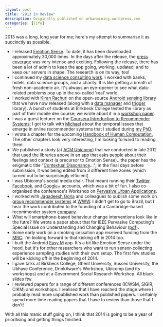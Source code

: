 ```yaml
---
layout: post
title: "2013 in Review"
description: Originally published on urbanmining.wordpress.com
categories: [life]
---
```


2013 was a long, long year for me; here's my attempt to summarise it as succinctly as possible.
<ul>
	<li>I released <a href="http://emotionsense.org/">Emotion Sense</a>. To date, it has been downloaded approximately 30,000 times. In the days after the release, the <a href="http://emotionsense.org/press.html">press coverage</a> was very intense and exciting. Following the release, there has been a lot of admin to keep the app going, working, updated, and to keep our servers in shape. The research is on its way, too!</li>
	<li>I continued my <a href="http://dataside.co.uk/">data science consulting work</a>. I worked with banks, hotels, data science groups, and a charity. It is like getting a breath of fresh non-academic air. It's always an eye-opener to see what data-related problems pop up in the so-called 'real' world.</li>
	<li>I worked with <a href="http://www.cl.cam.ac.uk/~kkr27/">Kiran Rachuri</a> on the open-source <a href="https://github.com/nlathia/SensorManager">Android sensing library</a> that we have now released (along with a <a href="https://github.com/nlathia/SensorDataManager">data manager</a> and <a href="https://github.com/nlathia/TriggerManager">trigger</a> library). A bunch of students at Birkbeck College tested the library as part of their mobile dev course; we wrote about it in a <a href="http://www.cl.cam.ac.uk/~nkl25/publications/papers/lathia_mcss2013.pdf">workshop paper</a>.</li>
	<li>I was a guest lecturer on the <a href="https://www.coursera.org/course/recsys">Coursera Introduction to Recommender Systems</a>; I got to talk with <a href="http://elehack.net/">Michael</a> about the temporal issues that emerge in online recommender systems that I studied during <a href="http://www.cl.cam.ac.uk/~nkl25/publications/papers/lathia_ucl_thesis2010.pdf">my PhD</a>.</li>
	<li>I wrote a chapter for the upcoming <a href="http://www.springer.com/computer/ai/book/978-1-4614-8805-7">Handbook of Human Computation.</a> The other chapters look very interesting, I'm looking forward to reading them.</li>
	<li>We published a study (at <a href="http://ubicomp.org/ubicomp2013/">ACM Ubicomp</a>) that we conducted in late 2012 that used the libraries above in an app that asks people about their feelings and context (a precursor to Emotion Sense).. the paper has the enigmatic title "<a href="http://www.cl.cam.ac.uk/~nkl25/publications/papers/lathia_ubicomp13.pdf">Contextual Dissonance</a>..."; in the final days before submission, it was being edited from 3 different time zones (which turned out to be surprisingly efficient).</li>
	<li>I was Ubicomp's social media chair. That meant running their <a href="https://twitter.com/ubicomp2013">Twitter</a>, <a href="https://www.facebook.com/ubicomp2013">Facebook</a>, and <a href="https://plus.google.com/106736065734487618864/posts">Google+</a> accounts, which was a bit of fun. I also co-organised the conference's Workshop on <a href="http://www.cl.cam.ac.uk/events/purba2013">Pervasive Urban Applications</a>.</li>
	<li>I worked with <a href="http://www0.cs.ucl.ac.uk/staff/j.gorla/">Jagadeesh Gorla</a> and colleagues to publish some work on <a href="http://www.cl.cam.ac.uk/~nkl25/publications/papers/www2013-gorla.pdf">group recommender systems</a> at <a href="http://www2013.org/">WWW</a>. I didn't get to go to Brazil, but I hear the work contributed to the founding of a Cambridge-based recommender system <a href="https://twitter.com/camrecsys">company</a>.</li>
	<li>What will smartphone-based behaviour change interventions look like in the futre? We wrote a paper about that for IEEE Pervasive Computing's Special Issue on Understanding and Changing Behaviour (<a href="http://www.cl.cam.ac.uk/%7Enkl25/publications/papers/Lathia2013IEEEPervasive.pdf">pdf</a>).</li>
	<li>Some early work on a smoking cessation app received funding from the <a href="http://www.mrc.ac.uk/Fundingopportunities/Grants/PublicHealthInterventionDevelopmentScheme/index.htm">MRC</a>. I'm looking forward to that kicking off in 2014 too.</li>
	<li>I built the Android <a href="http://www.cl.cam.ac.uk/~nkl25/easym/">Easy M</a> app. It's a bit like Emotion Sense under the hood, but it's for other researchers who want to run sensor-collecting experience sampling studies with their own setup. The first few studies will be kicking off in the beginning of 2014.</li>
	<li>I gave talks at Birkbeck College, Ghent University, Sussex University, the Ubhave Conference, DrinkAware's Workshop, Ubicomp (and its workshops) and at a Government Social Research Workshop. All black slides ftw.</li>
	<li>I reviewed papers for a range of different conferences (ICWSM, SIGIR, CIKM) and workshops. I realised that I have reached the stage where I probably read more unpublished work than published papers. I certainly spend more time reading papers that I have to review than those that I don't!</li>
</ul>
With all this manic stuff going on, I think that 2014 is going to be a year of prioritising and getting things finished.
